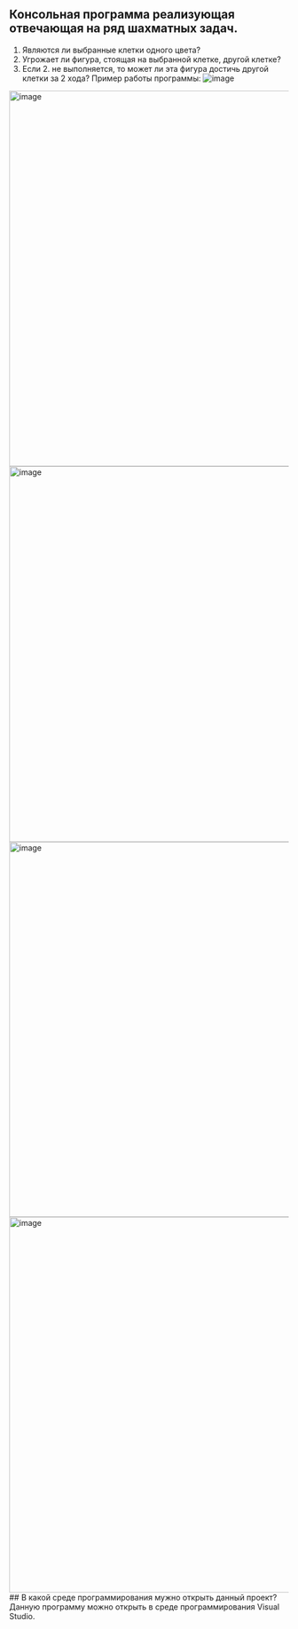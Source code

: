 ## Консольная программа реализующая отвечающая на ряд шахматных задач.
1. Являются ли выбранные клетки одного цвета?
2. Угрожает ли фигура, стоящая на выбранной клетке, другой клетке?
3. Если 2. не выполняется, то может ли эта фигура достичь другой клетки за 2 хода?
Пример работы программы:
![image](https://user-images.githubusercontent.com/90563473/146021778-62dea80d-ef79-4c02-96f6-7fae5f4eb291.png)
<img width="677" alt="image" src="https://user-images.githubusercontent.com/90563473/146022058-5d378524-e579-43ec-b33f-08f7269a338e.png">
<img width="677" alt="image" src="https://user-images.githubusercontent.com/90563473/146022155-4ced69ed-c33b-4f1d-ac0b-2381c3ad395c.png">
<img width="676" alt="image" src="https://user-images.githubusercontent.com/90563473/146022449-45ceac45-97b5-4171-8f12-0980579a3255.png">
<img width="677" alt="image" src="https://user-images.githubusercontent.com/90563473/146022582-b16f7add-9cb4-4caf-9175-ea9c2382f0a5.png">
## В какой среде программирования мужно открыть данный проект?
Данную программу можно открыть в среде программирования Visual Studio.
